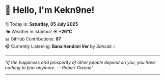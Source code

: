 # 👋 Hello, I'm Kekn9ne!

🗓️ Today is: **Saturday, 05 July 2025**  
🌤️ Weather in Istanbul: **☀️   +26°C**  
📊 GitHub Contributions: **67**  
🎧 Currently Listening: **Bana Kendimi Ver** by *Sancak* 🎶

---

_"If the happiness and prosperity of other people depend on you, you have nothing to fear anymore. — *Robert Greene*"_

---

